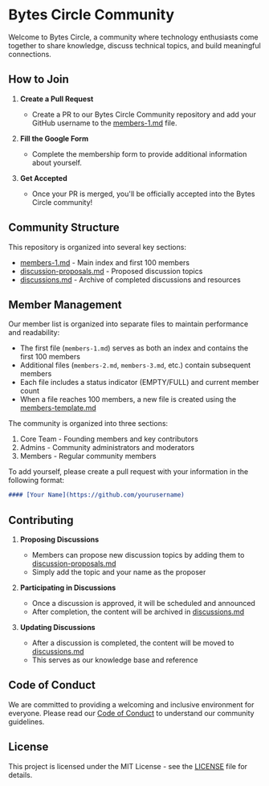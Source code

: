 # Bytes Circle Community

Welcome to Bytes Circle, a community where technology enthusiasts come together to share knowledge, discuss technical topics, and build meaningful connections.

## How to Join

1. **Create a Pull Request**

   - Create a PR to our Bytes Circle Community repository and add your GitHub username to the [members-1.md](members-1.md) file.

2. **Fill the Google Form**

   - Complete the membership form to provide additional information about yourself.

3. **Get Accepted**
   - Once your PR is merged, you'll be officially accepted into the Bytes Circle community!

## Community Structure

This repository is organized into several key sections:

- [members-1.md](members-1.md) - Main index and first 100 members
- [discussion-proposals.md](discussion-proposals.md) - Proposed discussion topics
- [discussions.md](discussions.md) - Archive of completed discussions and resources

## Member Management

Our member list is organized into separate files to maintain performance and readability:

- The first file (`members-1.md`) serves as both an index and contains the first 100 members
- Additional files (`members-2.md`, `members-3.md`, etc.) contain subsequent members
- Each file includes a status indicator (EMPTY/FULL) and current member count
- When a file reaches 100 members, a new file is created using the [members-template.md](members-template.md)

The community is organized into three sections:

1. Core Team - Founding members and key contributors
2. Admins - Community administrators and moderators
3. Members - Regular community members

To add yourself, please create a pull request with your information in the following format:

```markdown
#### [Your Name](https://github.com/yourusername)
```

## Contributing

1. **Proposing Discussions**

   - Members can propose new discussion topics by adding them to [discussion-proposals.md](discussion-proposals.md)
   - Simply add the topic and your name as the proposer

2. **Participating in Discussions**

   - Once a discussion is approved, it will be scheduled and announced
   - After completion, the content will be archived in [discussions.md](discussions.md)

3. **Updating Discussions**
   - After a discussion is completed, the content will be moved to [discussions.md](discussions.md)
   - This serves as our knowledge base and reference

## Code of Conduct

We are committed to providing a welcoming and inclusive environment for everyone. Please read our [Code of Conduct](CODE_OF_CONDUCT.md) to understand our community guidelines.

## License

This project is licensed under the MIT License - see the [LICENSE](LICENSE) file for details.
